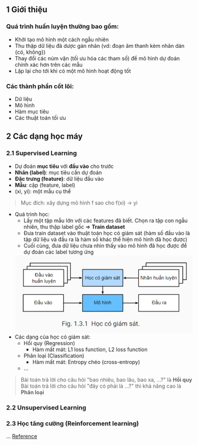 <!-- TITLE 1 --> <h2>1 Giới thiệu</h2>
<!-- TITLE 2 >-----  --> <h3>Quá trình huấn luyện thường bao gồm:</h3>
- Khởi tạo mô hình một cách ngẫu nhiên
- Thu thập dữ liệu đã dược gán nhãn (vd: đoạn âm thanh kèm nhãn dán {có, không})
- Thay đổi các núm vặn (tối ưu hóa các tham số) để mô hình dự đoán chính xác hơn trên các mẫu
- Lặp lại cho tới khi có một mô hình hoạt động tốt

<!-- TITLE 2 >-----  --> <h3>Các thành phần cốt lõi:</h3>
- Dữ liệu
- Mô hình
- Hàm mục tiêu
- Các thuật toán tối ưu

<!-- TITLE 1 --> <h2>2 Các dạng học máy</h2>
<!-- TITLE 2 >-----  --> <h3>2.1 Supervised Learning</h3>
- Dự đoán <b>mục tiêu</b> với <b>đầu vào</b> cho trước
- <b>Nhãn (label)</b>: mục tiêu cần dự đoán
- <b>Đặc trưng (feature)</b>: dữ liệu đầu vào
- <b>Mẫu</b>: cặp (feature, label)
- (xi, yi): một mẫu cụ thể
> Mục đích: xây dựng mô hình f sao cho f(xi) -> yi
- Quá trình học:
    - Lấy một tập mẫu lớn với các features đã biết. Chọn ra tập con ngẫu nhiên, thu thập label gốc => <b>Train dataset</b>
    - Đưa train dataset vào thuật toán học có giám sát (hàm số đầu vào là tập dữ liệu và đầu ra là hàm số khác thể hiện mô hình đã học được)
    - Cuối cùng, đưa dữ liệu chưa nhìn thấy vào mô hình đã học được để dự đoán các label tương ứng
    <img src="/images/hoc-co-giam-sat.png" alt="image" width="500"/>
- Các dạng của học có giám sát:
    - Hồi quy (Regression)
        - Hàm mất mát: L1 loss function, L2 loss function
    - Phân loại (Classification)
        - Hàm mất mát: Entropy chéo (cross-entropy)
    - ...

> Bài toán trả lời cho câu hỏi "bao nhiêu, bao lâu, bao xa, ...?" là <b>Hồi quy</b>
> Bài toán trả lời cho câu hỏi "đây có phải là ...?" thì khả năng cao là <b>Phân loại</b>

<!-- TITLE 2 >-----  --> <h3>2.2 Unsupervised Learning</h3>
<!-- TITLE 2 >-----  --> <h3>2.3 Học tăng cường (Reinforcement learning)</h3>
...
<a href="https://d2l.aivivn.com/">Reference</a>

